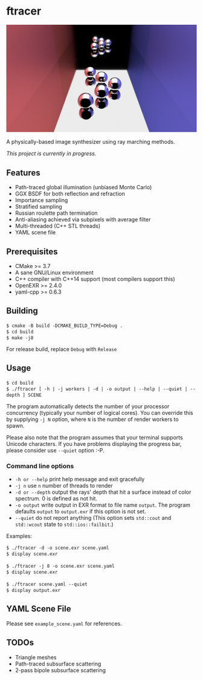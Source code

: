# ftracer
![Example scene (1024 spp, 4 subpixels)](https://raw.githubusercontent.com/phonxvzf/fur/master/example.jpg)

A physically-based image synthesizer using ray marching methods.

_This project is currently in progress._

## Features
- Path-traced global illumination (unbiased Monte Carlo)
- GGX BSDF for both reflection and refraction
- Importance sampling
- Stratified sampling
- Russian roulette path termination
- Anti-aliasing achieved via subpixels with average filter
- Multi-threaded (C++ STL threads)
- YAML scene file

## Prerequisites
- CMake >= 3.7
- A sane GNU/Linux environment
- C++ compiler with C++14 support (most compilers support this)
- OpenEXR >= 2.4.0
- yaml-cpp >= 0.6.3

## Building
```
$ cmake -B build -DCMAKE_BUILD_TYPE=Debug .
$ cd build
$ make -j8
```
For release build, replace `Debug` with `Release`

## Usage
```
$ cd build
$ ./ftracer [ -h | -j workers | -d | -o output | --help | --quiet | --depth ] SCENE
```
The program automatically detects the number of your processor concurrency (typically your number of logical cores).
You can override this by supplying `-j N` option, where `N` is the number of render workers to spawn.

Please also note that the program assumes that your terminal supports Unicode characters.
If you have problems displaying the progress bar, please consider use `--quiet` option :-P.

### Command line options
- `-h or --help` print help message and exit gracefully
- `-j n` use `n` number of threads to render
- `-d or --depth` output the rays' depth that hit a surface instead of color spectrum. 0 is defined as not hit.
- `-o output` write output in EXR format to file name `output`. The program defaults `output` to `output.exr` if this option is not set.
- `--quiet` do not report anything (This option sets `std::cout` and `std::wcout` state to `std::ios::failbit`.)

Examples:
```
$ ./ftracer -d -o scene.exr scene.yaml
$ display scene.exr

$ ./ftracer -j 8 -o scene.exr scene.yaml
$ display scene.exr

$ ./ftracer scene.yaml --quiet
$ display output.exr
```

## YAML Scene File
Please see `example_scene.yaml` for references.

## TODOs
- Triangle meshes
- Path-traced subsurface scattering
- 2-pass bipole subsurface scattering

